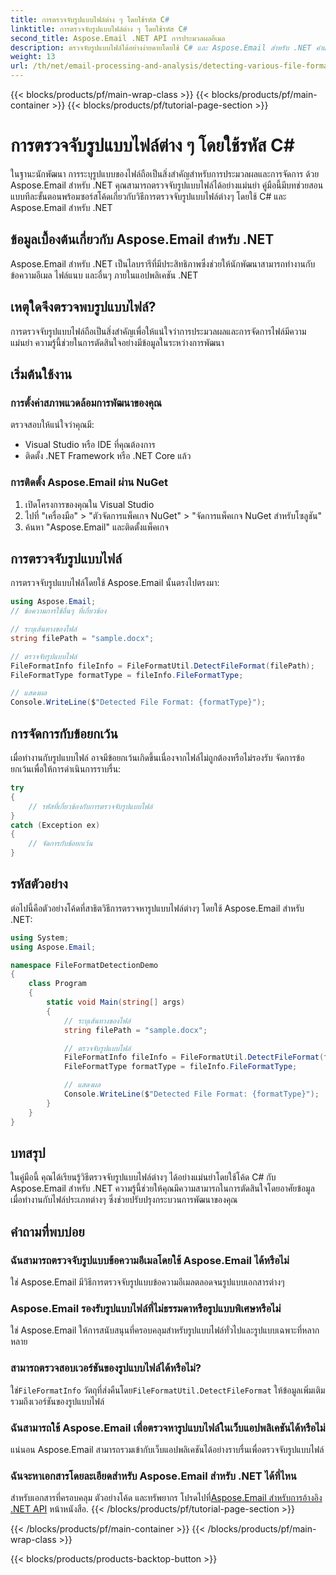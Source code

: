 ```yaml
---
title: การตรวจจับรูปแบบไฟล์ต่าง ๆ โดยใช้รหัส C#
linktitle: การตรวจจับรูปแบบไฟล์ต่าง ๆ โดยใช้รหัส C#
second_title: Aspose.Email .NET API การประมวลผลอีเมล
description: ตรวจจับรูปแบบไฟล์ได้อย่างง่ายดายโดยใช้ C# และ Aspose.Email สำหรับ .NET คำแนะนำทีละขั้นตอนและตัวอย่างโค้ด สำรวจตอนนี้!
weight: 13
url: /th/net/email-processing-and-analysis/detecting-various-file-formats-using-csharp-code/
---
```


{{< blocks/products/pf/main-wrap-class >}}
{{< blocks/products/pf/main-container >}}
{{< blocks/products/pf/tutorial-page-section >}}

# การตรวจจับรูปแบบไฟล์ต่าง ๆ โดยใช้รหัส C#


ในฐานะนักพัฒนา การระบุรูปแบบของไฟล์ถือเป็นสิ่งสำคัญสำหรับการประมวลผลและการจัดการ ด้วย Aspose.Email สำหรับ .NET คุณสามารถตรวจจับรูปแบบไฟล์ได้อย่างแม่นยำ คู่มือนี้มีบทช่วยสอนแบบทีละขั้นตอนพร้อมซอร์สโค้ดเกี่ยวกับวิธีการตรวจจับรูปแบบไฟล์ต่างๆ โดยใช้ C# และ Aspose.Email สำหรับ .NET

## ข้อมูลเบื้องต้นเกี่ยวกับ Aspose.Email สำหรับ .NET

Aspose.Email สำหรับ .NET เป็นไลบรารีที่มีประสิทธิภาพซึ่งช่วยให้นักพัฒนาสามารถทำงานกับข้อความอีเมล ไฟล์แนบ และอื่นๆ ภายในแอปพลิเคชัน .NET

## เหตุใดจึงตรวจพบรูปแบบไฟล์?

การตรวจจับรูปแบบไฟล์ถือเป็นสิ่งสำคัญเพื่อให้แน่ใจว่าการประมวลผลและการจัดการไฟล์มีความแม่นยำ ความรู้นี้ช่วยในการตัดสินใจอย่างมีข้อมูลในระหว่างการพัฒนา

## เริ่มต้นใช้งาน

### การตั้งค่าสภาพแวดล้อมการพัฒนาของคุณ

ตรวจสอบให้แน่ใจว่าคุณมี:
- Visual Studio หรือ IDE ที่คุณต้องการ
- ติดตั้ง .NET Framework หรือ .NET Core แล้ว

### การติดตั้ง Aspose.Email ผ่าน NuGet

1. เปิดโครงการของคุณใน Visual Studio
2. ไปที่ "เครื่องมือ" > "ตัวจัดการแพ็คเกจ NuGet" > "จัดการแพ็คเกจ NuGet สำหรับโซลูชัน"
3. ค้นหา "Aspose.Email" และติดตั้งแพ็คเกจ

## การตรวจจับรูปแบบไฟล์

การตรวจจับรูปแบบไฟล์โดยใช้ Aspose.Email นั้นตรงไปตรงมา:

```csharp
using Aspose.Email;
// ข้อความการใช้อื่นๆ ที่เกี่ยวข้อง

// ระบุเส้นทางของไฟล์
string filePath = "sample.docx";

// ตรวจจับรูปแบบไฟล์
FileFormatInfo fileInfo = FileFormatUtil.DetectFileFormat(filePath);
FileFormatType formatType = fileInfo.FileFormatType;

// แสดงผล
Console.WriteLine($"Detected File Format: {formatType}");
```

## การจัดการกับข้อยกเว้น

เมื่อทำงานกับรูปแบบไฟล์ อาจมีข้อยกเว้นเกิดขึ้นเนื่องจากไฟล์ไม่ถูกต้องหรือไม่รองรับ จัดการข้อยกเว้นเพื่อให้การดำเนินการราบรื่น:

```csharp
try
{
    // รหัสที่เกี่ยวข้องกับการตรวจจับรูปแบบไฟล์
}
catch (Exception ex)
{
    // จัดการกับข้อยกเว้น
}
```

## รหัสตัวอย่าง

ต่อไปนี้คือตัวอย่างโค้ดที่สาธิตวิธีการตรวจหารูปแบบไฟล์ต่างๆ โดยใช้ Aspose.Email สำหรับ .NET:

```csharp
using System;
using Aspose.Email;

namespace FileFormatDetectionDemo
{
    class Program
    {
        static void Main(string[] args)
        {
            // ระบุเส้นทางของไฟล์
            string filePath = "sample.docx";

            // ตรวจจับรูปแบบไฟล์
            FileFormatInfo fileInfo = FileFormatUtil.DetectFileFormat(filePath);
            FileFormatType formatType = fileInfo.FileFormatType;

            // แสดงผล
            Console.WriteLine($"Detected File Format: {formatType}");
        }
    }
}
```

## บทสรุป

ในคู่มือนี้ คุณได้เรียนรู้วิธีตรวจจับรูปแบบไฟล์ต่างๆ ได้อย่างแม่นยำโดยใช้โค้ด C# กับ Aspose.Email สำหรับ .NET ความรู้นี้ช่วยให้คุณมีความสามารถในการตัดสินใจโดยอาศัยข้อมูลเมื่อทำงานกับไฟล์ประเภทต่างๆ ซึ่งช่วยปรับปรุงกระบวนการพัฒนาของคุณ

## คำถามที่พบบ่อย

### ฉันสามารถตรวจจับรูปแบบข้อความอีเมลโดยใช้ Aspose.Email ได้หรือไม่

ใช่ Aspose.Email มีวิธีการตรวจจับรูปแบบข้อความอีเมลตลอดจนรูปแบบเอกสารต่างๆ

### Aspose.Email รองรับรูปแบบไฟล์ที่ไม่ธรรมดาหรือรูปแบบพิเศษหรือไม่

ใช่ Aspose.Email ให้การสนับสนุนที่ครอบคลุมสำหรับรูปแบบไฟล์ทั่วไปและรูปแบบเฉพาะที่หลากหลาย

### สามารถตรวจสอบเวอร์ชันของรูปแบบไฟล์ได้หรือไม่?

 ใช่`FileFormatInfo` วัตถุที่ส่งคืนโดย`FileFormatUtil.DetectFileFormat` ให้ข้อมูลเพิ่มเติม รวมถึงเวอร์ชันของรูปแบบไฟล์

### ฉันสามารถใช้ Aspose.Email เพื่อตรวจหารูปแบบไฟล์ในเว็บแอปพลิเคชันได้หรือไม่

แน่นอน Aspose.Email สามารถรวมเข้ากับเว็บแอปพลิเคชันได้อย่างราบรื่นเพื่อตรวจจับรูปแบบไฟล์

### ฉันจะหาเอกสารโดยละเอียดสำหรับ Aspose.Email สำหรับ .NET ได้ที่ไหน

 สำหรับเอกสารที่ครอบคลุม ตัวอย่างโค้ด และทรัพยากร โปรดไปที่[Aspose.Email สำหรับการอ้างอิง .NET API](https://reference.aspose.com/email/net) หน้าหนังสือ.
{{< /blocks/products/pf/tutorial-page-section >}}

{{< /blocks/products/pf/main-container >}}
{{< /blocks/products/pf/main-wrap-class >}}

{{< blocks/products/products-backtop-button >}}
